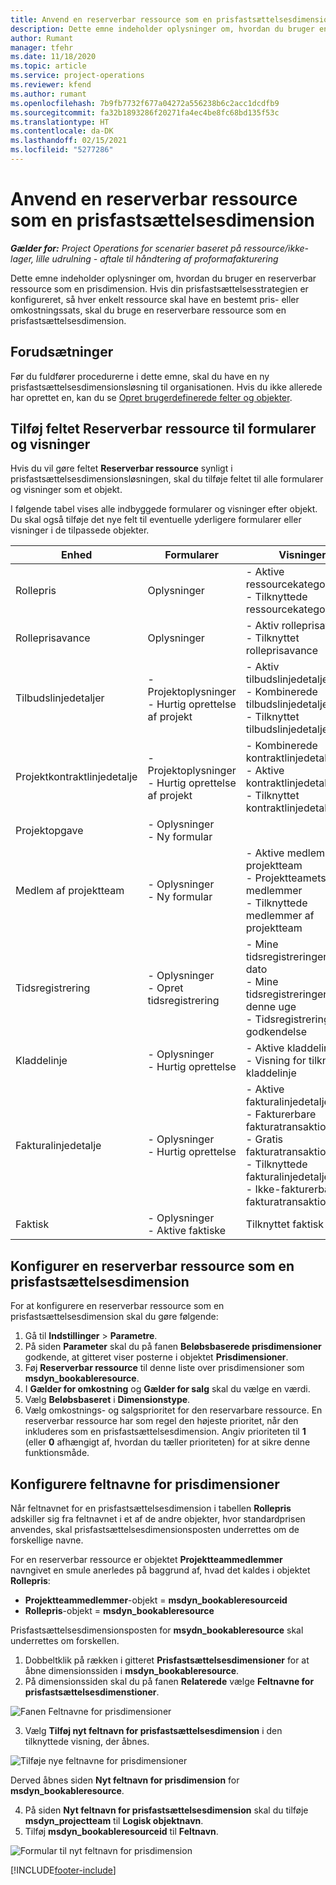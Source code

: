 ```yaml
---
title: Anvend en reserverbar ressource som en prisfastsættelsesdimension
description: Dette emne indeholder oplysninger om, hvordan du bruger en reserverbar ressource som en prisdimension.
author: Rumant
manager: tfehr
ms.date: 11/18/2020
ms.topic: article
ms.service: project-operations
ms.reviewer: kfend
ms.author: rumant
ms.openlocfilehash: 7b9fb7732f677a04272a556238b6c2acc1dcdfb9
ms.sourcegitcommit: fa32b1893286f20271fa4ec4be8fc68bd135f53c
ms.translationtype: HT
ms.contentlocale: da-DK
ms.lasthandoff: 02/15/2021
ms.locfileid: "5277286"
---
```

# <a name="use-a-bookable-resource-as-a-pricing-dimension"></a>Anvend en reserverbar ressource som en prisfastsættelsesdimension

 _**Gælder for:** Project Operations for scenarier baseret på ressource/ikke-lager, lille udrulning - aftale til håndtering af proformafakturering_ 

Dette emne indeholder oplysninger om, hvordan du bruger en reserverbar ressource som en prisdimension. Hvis din prisfastsættelsesstrategien er konfigureret, så hver enkelt ressource skal have en bestemt pris- eller omkostningssats, skal du bruge en reserverbare ressource som en prisfastsættelsesdimension.

## <a name="prerequisites"></a>Forudsætninger
Før du fuldfører procedurerne i dette emne, skal du have en ny prisfastsættelsesdimensionsløsning til organisationen. Hvis du ikke allerede har oprettet en, kan du se [Opret brugerdefinerede felter og objekter](../pricing-costing/create-custom-fields-entities-pricing-dimensions.md).

## <a name="add-the-bookable-resource-field-to-forms-and-views"></a>Tilføj feltet Reserverbar ressource til formularer og visninger
Hvis du vil gøre feltet **Reserverbar ressource** synligt i prisfastsættelsesdimensionsløsningen, skal du tilføje feltet til alle formularer og visninger som et objekt.

I følgende tabel vises alle indbyggede formularer og visninger efter objekt. Du skal også tilføje det nye felt til eventuelle yderligere formularer eller visninger i de tilpassede objekter.

|   Enhed        | Formularer   |Visninger        |
| ------------------------------|---------------------------------|----------------------------------|
|  Rollepris| Oplysninger | - Aktive ressourcekategoripriser<br> - Tilknyttede ressourcekategoripriser |
|  Rolleprisavance| Oplysninger| - Aktiv rolleprisavance<br>- Tilknyttet rolleprisavance |
|  Tilbudslinjedetaljer| - Projektoplysninger<br>- Hurtig oprettelse af projekt| - Aktiv tilbudslinjedetalje<br>- Kombinerede tilbudslinjedetaljer<br>- Tilknyttet tilbudslinjedetalje |
|  Projektkontraktlinjedetalje| - Projektoplysninger<br>- Hurtig oprettelse af projekt| - Kombinerede kontraktlinjedetaljer<br>- Aktive kontraktlinjedetaljer<br>- Tilknyttet kontraktlinjedetaljer |
|  Projektopgave| - Oplysninger<br>- Ny formular| &nbsp; |
|  Medlem af projektteam| - Oplysninger<br>- Ny formular| - Aktive medlemmer af projektteam<br>- Projektteamets medlemmer<br>- Tilknyttede medlemmer af projektteam |
|  Tidsregistrering| - Oplysninger<br>- Opret tidsregistrering| - Mine tidsregistreringer efter dato<br>- Mine tidsregistreringer for denne uge<br>- Tidsregistreringer til godkendelse|
|  Kladdelinje| - Oplysninger<br>- Hurtig oprettelse| - Aktive kladdelinjer<br>- Visning for tilknyttet kladdelinje |
|  Fakturalinjedetalje| - Oplysninger<br>- Hurtig oprettelse| - Aktive fakturalinjedetaljer<br>- Fakturerbare fakturatransaktioner<br>- Gratis fakturatransaktioner<br>- Tilknyttede fakturalinjedetaljer <br>- Ikke-fakturerbare fakturatransaktioner|
|  Faktisk| - Oplysninger<br>- Aktive faktiske| Tilknyttet faktisk |

## <a name="set-up-a-bookable-resource-as-a-pricing-dimension"></a>Konfigurer en reserverbar ressource som en prisfastsættelsesdimension
For at konfigurere en reserverbar ressource som en prisfastsættelsesdimension skal du gøre følgende:

1. Gå til **Indstillinger** > **Parametre**. 
2. På siden **Parameter** skal du på fanen **Beløbsbaserede prisdimensioner** godkende, at gitteret viser posterne i objektet **Prisdimensioner**. 
2. Føj **Reserverbar ressource** til denne liste over prisdimensioner som **msdyn_bookableresource**. 
3. I **Gælder for omkostning** og **Gælder for salg** skal du vælge en værdi.
4. Vælg **Beløbsbaseret** i **Dimensionstype**. 
5. Vælg omkostnings- og salgsprioritet for den reservarbare ressource. En reserverbar ressource har som regel den højeste prioritet, når den inkluderes som en prisfastsættelsesdimension. Angiv prioriteten til **1** (eller **0** afhængigt af, hvordan du tæller prioriteten) for at sikre denne funktionsmåde.

## <a name="set-up-pricing-dimension-field-names"></a>Konfigurere feltnavne for prisdimensioner

Når feltnavnet for en prisfastsættelsesdimension i tabellen **Rollepris** adskiller sig fra feltnavnet i et af de andre objekter, hvor standardprisen anvendes, skal prisfastsættelsesdimensionsposten underrettes om de forskellige navne.  

For en reserverbar ressource er objektet **Projektteammedlemmer** navngivet en smule anerledes på baggrund af, hvad det kaldes i objektet **Rollepris**: 

 - **Projektteammedlemmer**-objekt = **msdyn_bookableresourceid**
 - **Rollepris**-objekt = **msdyn_bookableresource**

Prisfastsættelsesdimensionsposten for **msydn_bookableresource** skal underrettes om forskellen.

1. Dobbeltklik på rækken i gitteret **Prisfastsættelsesdimensioner** for at åbne dimensionssiden i **msdyn_bookableresource**.
2. På dimensionssiden skal du på fanen **Relaterede** vælge **Feltnavne for prisfastsættelsesdimenstioner**.

  ![Fanen Feltnavne for prisdimensioner](media/PD-fieldname.png)

3. Vælg **Tilføj nyt feltnavn for prisfastsættelsesdimension** i den tilknyttede visning, der åbnes.

  ![Tilføje nye feltnavne for prisdimensioner](media/Add-NewPD-fieldname.png)

  Derved åbnes siden **Nyt feltnavn for prisdimension** for **msdyn_bookableresource**. 

4. På siden **Nyt feltnavn for prisfastsættelsesdimension** skal du tilføje **msdyn_projectteam** til **Logisk objektnavn**.
5. Tilføj **msdyn_bookableresourceid** til **Feltnavn**.

 ![Formular til nyt feltnavn for prisdimension](media/PD-fieldname-Added.png)


[!INCLUDE[footer-include](../includes/footer-banner.md)]